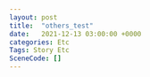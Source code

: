 ```yaml
---
layout: post
title:  "others_test"
date:   2021-12-13 03:00:00 +0000
categories: Etc
Tags: Story Etc
SceneCode: []
---
```

